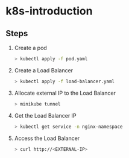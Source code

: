 # k8s-introduction

## Steps

1. Create a pod

    ```sh
    > kubectl apply -f pod.yaml
    ```

2. Create a Load Balancer

    ```sh
    > kubectl apply -f load-balancer.yaml
    ```

3. Allocate external IP to the Load Balancer

    ```sh
    > minikube tunnel
    ```

4. Get the Load Balancer IP

    ```sh
    > kubectl get service -n nginx-namespace
    ```

5. Access the Load Balancer

    ```sh
    > curl http://<EXTERNAL-IP>
    ```
